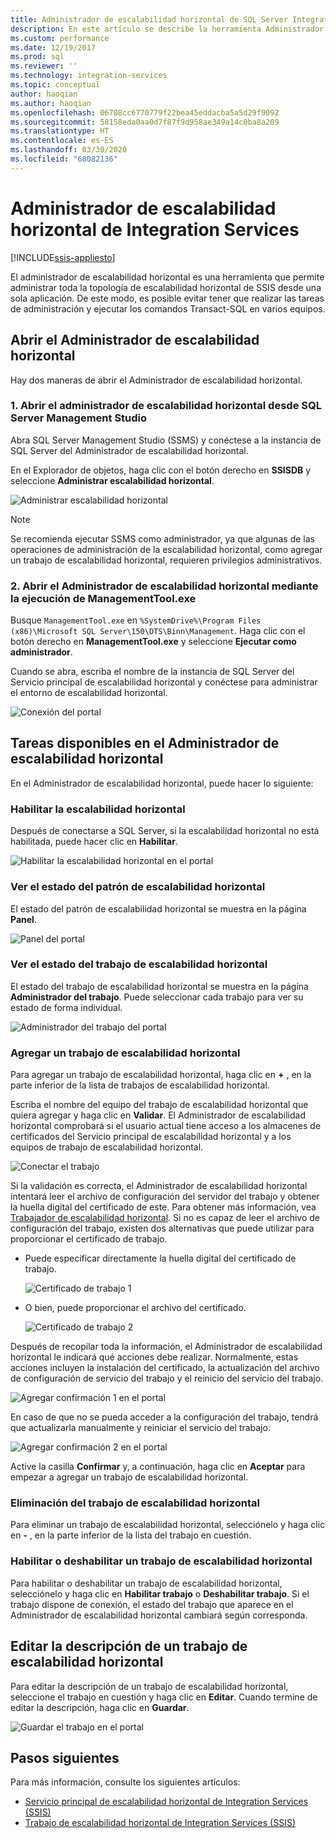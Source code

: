 ```yaml
---
title: Administrador de escalabilidad horizontal de SQL Server Integration Services | Microsoft Docs
description: En este artículo se describe la herramienta Administrador de escalado horizontal que se puede usar para administrar la escalabilidad horizontal de SSIS.
ms.custom: performance
ms.date: 12/19/2017
ms.prod: sql
ms.reviewer: ''
ms.technology: integration-services
ms.topic: conceptual
author: haoqian
ms.author: haoqian
ms.openlocfilehash: 06708cc6770779f22bea45eddacba5a5d29f9092
ms.sourcegitcommit: 58158eda0aa0d7f87f9d958ae349a14c0ba8a209
ms.translationtype: HT
ms.contentlocale: es-ES
ms.lasthandoff: 03/30/2020
ms.locfileid: "68082136"
---
```

# <a name="integration-services-scale-out-manager"></a>Administrador de escalabilidad horizontal de Integration Services

[!INCLUDE[ssis-appliesto](../../includes/ssis-appliesto-ssvrpluslinux-asdb-asdw-xxx.md)]



El administrador de escalabilidad horizontal es una herramienta que permite administrar toda la topología de escalabilidad horizontal de SSIS desde una sola aplicación. De este modo, es posible evitar tener que realizar las tareas de administración y ejecutar los comandos Transact-SQL en varios equipos.

## <a name="open-scale-out-manager"></a>Abrir el Administrador de escalabilidad horizontal

Hay dos maneras de abrir el Administrador de escalabilidad horizontal.

### <a name="1-open-scale-out-manager-from-sql-server-management-studio"></a>1. Abrir el administrador de escalabilidad horizontal desde SQL Server Management Studio
Abra SQL Server Management Studio (SSMS) y conéctese a la instancia de SQL Server del Administrador de escalabilidad horizontal.

En el Explorador de objetos, haga clic con el botón derecho en **SSISDB** y seleccione **Administrar escalabilidad horizontal**.

![Administrar escalabilidad horizontal](media/manage-scale-out.PNG)

> [!NOTE]
> Se recomienda ejecutar SSMS como administrador, ya que algunas de las operaciones de administración de la escalabilidad horizontal, como agregar un trabajo de escalabilidad horizontal, requieren privilegios administrativos.

### <a name="2-open-scale-out-manager-by-running-managementtoolexe"></a>2. Abrir el Administrador de escalabilidad horizontal mediante la ejecución de ManagementTool.exe

Busque `ManagementTool.exe` en `%SystemDrive%\Program Files (x86)\Microsoft SQL Server\150\DTS\Binn\Management`. Haga clic con el botón derecho en **ManagementTool.exe** y seleccione **Ejecutar como administrador**. 

Cuando se abra, escriba el nombre de la instancia de SQL Server del Servicio principal de escalabilidad horizontal y conéctese para administrar el entorno de escalabilidad horizontal.

![Conexión del portal](media/portal-connect-new.png)

## <a name="tasks-available-in-scale-out-manager"></a>Tareas disponibles en el Administrador de escalabilidad horizontal
En el Administrador de escalabilidad horizontal, puede hacer lo siguiente:

### <a name="enable-scale-out"></a>Habilitar la escalabilidad horizontal
Después de conectarse a SQL Server, si la escalabilidad horizontal no está habilitada, puede hacer clic en **Habilitar**.

![Habilitar la escalabilidad horizontal en el portal](media/portal-enable-scale-out-new.PNG) 

### <a name="view-scale-out-master-status"></a>Ver el estado del patrón de escalabilidad horizontal
El estado del patrón de escalabilidad horizontal se muestra en la página **Panel**.

![Panel del portal](media/portal-dashboard-new.PNG)

### <a name="view-scale-out-worker-status"></a>Ver el estado del trabajo de escalabilidad horizontal
El estado del trabajo de escalabilidad horizontal se muestra en la página **Administrador del trabajo**. Puede seleccionar cada trabajo para ver su estado de forma individual.

![Administrador del trabajo del portal](media/portal-worker-manager-new.PNG)

### <a name="add-a-scale-out-worker"></a>Agregar un trabajo de escalabilidad horizontal
Para agregar un trabajo de escalabilidad horizontal, haga clic en **+** , en la parte inferior de la lista de trabajos de escalabilidad horizontal. 

Escriba el nombre del equipo del trabajo de escalabilidad horizontal que quiera agregar y haga clic en **Validar**. El Administrador de escalabilidad horizontal comprobará si el usuario actual tiene acceso a los almacenes de certificados del Servicio principal de escalabilidad horizontal y a los equipos de trabajo de escalabilidad horizontal.

![Conectar el trabajo](media/connect-worker-new.PNG)

Si la validación es correcta, el Administrador de escalabilidad horizontal intentará leer el archivo de configuración del servidor del trabajo y obtener la huella digital del certificado de este. Para obtener más información, vea [Trabajador de escalabilidad horizontal](integration-services-ssis-scale-out-worker.md). Si no es capaz de leer el archivo de configuración del trabajo, existen dos alternativas que puede utilizar para proporcionar el certificado de trabajo. 

- Puede especificar directamente la huella digital del certificado de trabajo.

    ![Certificado de trabajo 1](media/portal-cert1-new.PNG)

- O bien, puede proporcionar el archivo del certificado.

    ![Certificado de trabajo 2](media/portal-cert2-new.PNG)

Después de recopilar toda la información, el Administrador de escalabilidad horizontal le indicará qué acciones debe realizar. Normalmente, estas acciones incluyen la instalación del certificado, la actualización del archivo de configuración de servicio del trabajo y el reinicio del servicio del trabajo.

![Agregar confirmación 1 en el portal](media/portal-add-confirm1-new.PNG)

En caso de que no se pueda acceder a la configuración del trabajo, tendrá que actualizarla manualmente y reiniciar el servicio del trabajo.

![Agregar confirmación 2 en el portal](media/portal-add-confirm2-new.PNG)

Active la casilla **Confirmar** y, a continuación, haga clic en **Aceptar** para empezar a agregar un trabajo de escalabilidad horizontal.

### <a name="delete-a-scale-out-worker"></a>Eliminación del trabajo de escalabilidad horizontal
Para eliminar un trabajo de escalabilidad horizontal, selecciónelo y haga clic en **-** , en la parte inferior de la lista del trabajo en cuestión.

### <a name="enable-or-disable-a-scale-out-worker"></a>Habilitar o deshabilitar un trabajo de escalabilidad horizontal
Para habilitar o deshabilitar un trabajo de escalabilidad horizontal, selecciónelo y haga clic en **Habilitar trabajo** o **Deshabilitar trabajo**. Si el trabajo dispone de conexión, el estado del trabajo que aparece en el Administrador de escalabilidad horizontal cambiará según corresponda.

## <a name="edit-a-scale-out-worker-description"></a>Editar la descripción de un trabajo de escalabilidad horizontal
Para editar la descripción de un trabajo de escalabilidad horizontal, seleccione el trabajo en cuestión y haga clic en **Editar**. Cuando termine de editar la descripción, haga clic en **Guardar**.

![Guardar el trabajo en el portal](media/portal-save-worker-new.PNG)

## <a name="next-steps"></a>Pasos siguientes
Para más información, consulte los siguientes artículos:
-   [Servicio principal de escalabilidad horizontal de Integration Services (SSIS)](integration-services-ssis-scale-out-master.md)
-   [Trabajo de escalabilidad horizontal de Integration Services (SSIS)](integration-services-ssis-scale-out-worker.md)
